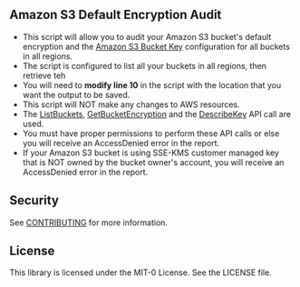 ## Amazon S3 Default Encryption Audit

- This script will allow you to audit your Amazon S3 bucket's default encryption and the [Amazon S3 Bucket Key](https://docs.aws.amazon.com/AmazonS3/latest/userguide/bucket-key.html) configuration for all buckets in all regions.
- The script is configured to list all your buckets in all regions, then retrieve teh 
- You will need to **modify line 10** in the script with the location that you want the output to be saved. 
- This script will NOT make any changes to AWS resources. 
- The [ListBuckets](https://docs.aws.amazon.com/AmazonS3/latest/API/API_ListBuckets.html), [GetBucketEncryption](https://docs.aws.amazon.com/AmazonS3/latest/API/API_GetBucketEncryption.html) and the [DescribeKey](https://docs.aws.amazon.com/kms/latest/APIReference/API_DescribeKey.html) API call are used.
- You must have proper permissions to perform these API calls or else you will receive an AccessDenied error in the report. 
- If your Amazon S3 bucket is using SSE-KMS customer managed key that is NOT owned by the bucket owner's account, you will receive an AccessDenied error in the report. 


## Security

See [CONTRIBUTING](CONTRIBUTING.md#security-issue-notifications) for more information.

## License

This library is licensed under the MIT-0 License. See the LICENSE file.

